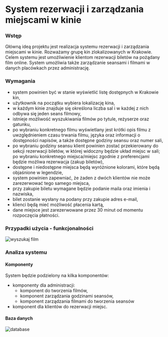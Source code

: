 # System rezerwacji i zarządzania miejscami w kinie
### Wstęp
Główną ideą projektu jest realizacja systemu rezerwacji i zarządzania miejscami w kinie. Rozważamy grupę kin zlokalizowanych w Krakowie. Celem systemu jest umożliwienie klientom rezerwacji biletów na pożądany film online.  System umożliwia także zarządzanie seansami i filmami w danych placówkach przez administrację.  
### Wymagania
- system powinien być w stanie wyświetlić listę dostępnych w Krakowie kin,
- użytkownik na początku wybiera lokalizację kina,
- w każdym kinie znajduje się określona liczba sal i w każdej z nich odbywa się jeden seans filmowy,
- istnieje możliwość wyszukiwania filmów po tytule, reżyserze oraz gatunku,
- po wybraniu konkretnego filmu wyświetlany jest krótki opis filmu z uwzględnieniem czasu trwania filmu, języka oraz informacji o dostępności napisów, a także dostępne godziny seansu oraz numer sali,
- po wybraniu godziny seansu klient powinien zostać przekierowany do sekcji rezerwacji biletów, w której widoczny będzie układ miejsc w sali; po wybraniu konkretnego miejsca/miejsc zgodnie z preferencjami będzie możliwa rezerwacja (zakup biletów),
- dostępne i niedostępne miejsca będą wyróżnione kolorami, które będą objaśnione w legendzie,
- system powinien zapewniać, że żaden z dwóch klientów nie może zarezerwować tego samego miejsca,
- przy zakupie biletu wymagane będzie podanie maila oraz imienia i nazwiska,
- bilet zostanie wysłany na podany przy zakupie adres e-mail,
- klienci będą mieć możliwość płacenia kartą,
- dane miejsce jest zarezerwowane przez 30 minut od momentu rozpoczęcia płatności.
### Przypadki użycia - funkcjonalności
![wyszukaj film](https://github.com/Sylwiam12/distrubuted-booking-app/assets/81360507/9f80c509-5d2d-4138-b645-b26132604f1c)
### Analiza systemu
#### Komponenty
System będzie podzielony na kilka komponentów: 
- komponenty dla administracji:
  - komponent do tworzenia filmów,
  - komponent zarządzania godzinami seansów,
  - komponent zarządzania filmami do tworzenia seansów
- komponent dla klientów do rezerwacji miejsc.
#### Baza danych  
![database](https://github.com/Sylwiam12/distrubuted-booking-app/assets/81360507/b2b46b7d-ec99-44cb-acc8-bb47fa20d1cf)
